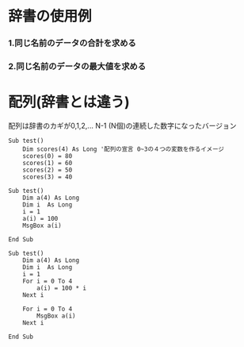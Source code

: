 # 辞書の使用例

### 1.同じ名前のデータの合計を求める

### 2.同じ名前のデータの最大値を求める 


# 配列(辞書とは違う)
配列は辞書のカギが0,1,2,... N-1 (N個)の連続した数字になったバージョン

```
Sub test()
	Dim scores(4) As Long '配列の宣言 0~3の４つの変数を作るイメージ
	scores(0) = 80
	scores(1) = 60
	scores(2) = 50
	scores(3) = 40
```

```
Sub test()
    Dim a(4) As Long
    Dim i  As Long
    i = 1
    a(i) = 100
    MsgBox a(i)
    
End Sub
```

```
Sub test()
    Dim a(4) As Long
    Dim i  As Long
    i = 1
    For i = 0 To 4
        a(i) = 100 * i
    Next i
    
    For i = 0 To 4
        MsgBox a(i)
    Next i
    
End Sub
```